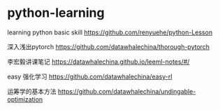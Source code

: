 # python-learning
learning python basic skill
https://github.com/renyuehe/python-Lesson

深入浅出pytorch
https://github.com/datawhalechina/thorough-pytorch

李宏毅讲课笔记
https://datawhalechina.github.io/leeml-notes/#/

easy 强化学习
https://github.com/datawhalechina/easy-rl

运筹学的基本方法
https://github.com/datawhalechina/undingable-optimization
